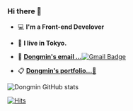 ### Hi there 👋




- 💻 **I'm a Front-end Develover**

- 🗼 **I live in Tokyo.**

- 📮 [**Dongmin's email ...**![Gmail Badge](https://img.shields.io/badge/Gmail-d14836?style=flat-square&logo=Gmail&logoColor=white&link=mailto:sayg1o1d@gmail.com)](mailto:dongmin.park.career@gmail.com)

- 📋 [**Dongmin's portfolio...🧷**](https://drive.google.com/file/d/1kp3Eh7uYalOwmC-b0xWnQyX9fiM_vZoo/view?usp=sharing)

![Dongmin GitHub stats](https://github-readme-stats.vercel.app/api?username=dongmin7208&&show_icons=true&theme=merko)

[![Hits](https://hits.seeyoufarm.com/api/count/incr/badge.svg?url=https%3A%2F%2Fgithub.com%2Fdongmin7208&count_bg=%2379C83D&title_bg=%23555555&icon=&icon_color=%23E7E7E7&title=hits&edge_flat=false)](https://hits.seeyoufarm.com)


